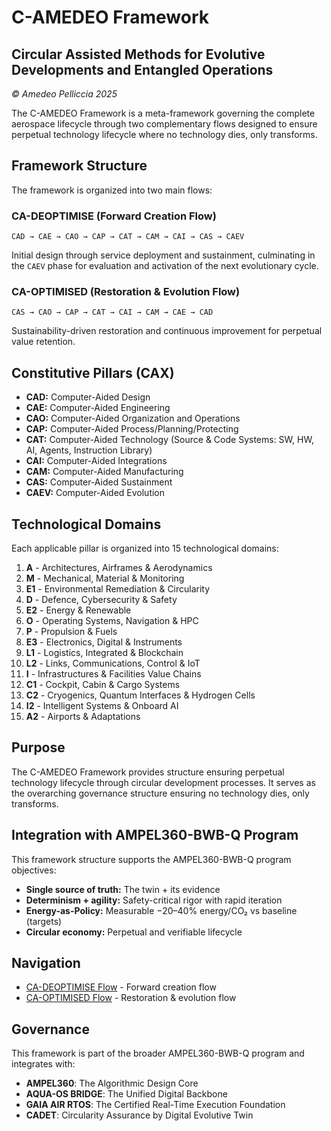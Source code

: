# C-AMEDEO Framework
## Circular Assisted Methods for Evolutive Developments and Entangled Operations
*© Amedeo Pelliccia 2025*

The C-AMEDEO Framework is a meta-framework governing the complete aerospace lifecycle through two complementary flows designed to ensure perpetual technology lifecycle where no technology dies, only transforms.

## Framework Structure

The framework is organized into two main flows:

### CA-DEOPTIMISE (Forward Creation Flow)
```
CAD → CAE → CAO → CAP → CAT → CAM → CAI → CAS → CAEV
```
Initial design through service deployment and sustainment, culminating in the `CAEV` phase for evaluation and activation of the next evolutionary cycle.

### CA-OPTIMISED (Restoration & Evolution Flow)
```
CAS → CAO → CAP → CAT → CAI → CAM → CAE → CAD
```
Sustainability-driven restoration and continuous improvement for perpetual value retention.

## Constitutive Pillars (CAX)

- **CAD:** Computer-Aided Design
- **CAE:** Computer-Aided Engineering
- **CAO:** Computer-Aided Organization and Operations
- **CAP:** Computer-Aided Process/Planning/Protecting
- **CAT:** Computer-Aided Technology (Source & Code Systems: SW, HW, AI, Agents, Instruction Library)
- **CAI:** Computer-Aided Integrations
- **CAM:** Computer-Aided Manufacturing
- **CAS:** Computer-Aided Sustainment
- **CAEV:** Computer-Aided Evolution

## Technological Domains

Each applicable pillar is organized into 15 technological domains:

1. **A** - Architectures, Airframes & Aerodynamics
2. **M** - Mechanical, Material & Monitoring
3. **E1** - Environmental Remediation & Circularity
4. **D** - Defence, Cybersecurity & Safety
5. **E2** - Energy & Renewable
6. **O** - Operating Systems, Navigation & HPC
7. **P** - Propulsion & Fuels
8. **E3** - Electronics, Digital & Instruments
9. **L1** - Logistics, Integrated & Blockchain
10. **L2** - Links, Communications, Control & IoT
11. **I** - Infrastructures & Facilities Value Chains
12. **C1** - Cockpit, Cabin & Cargo Systems
13. **C2** - Cryogenics, Quantum Interfaces & Hydrogen Cells
14. **I2** - Intelligent Systems & Onboard AI
15. **A2** - Airports & Adaptations

## Purpose

The C-AMEDEO Framework provides structure ensuring perpetual technology lifecycle through circular development processes. It serves as the overarching governance structure ensuring no technology dies, only transforms.

## Integration with AMPEL360-BWB-Q Program

This framework structure supports the AMPEL360-BWB-Q program objectives:
- **Single source of truth:** The twin + its evidence
- **Determinism + agility:** Safety-critical rigor with rapid iteration
- **Energy-as-Policy:** Measurable −20–40% energy/CO₂ vs baseline (targets)
- **Circular economy:** Perpetual and verifiable lifecycle

## Navigation

- [CA-DEOPTIMISE Flow](./CA-DEOPTIMISE/README.md) - Forward creation flow
- [CA-OPTIMISED Flow](./CA-OPTIMISED/README.md) - Restoration & evolution flow

## Governance

This framework is part of the broader AMPEL360-BWB-Q program and integrates with:
- **AMPEL360**: The Algorithmic Design Core
- **AQUA-OS BRIDGE**: The Unified Digital Backbone
- **GAIA AIR RTOS**: The Certified Real-Time Execution Foundation
- **CADET**: Circularity Assurance by Digital Evolutive Twin